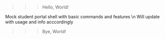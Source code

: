 >>> Hello, World!


Mock student portal shell with basic commands and features \n
Will update with usage and info acccordingly


>>> Bye, World!
